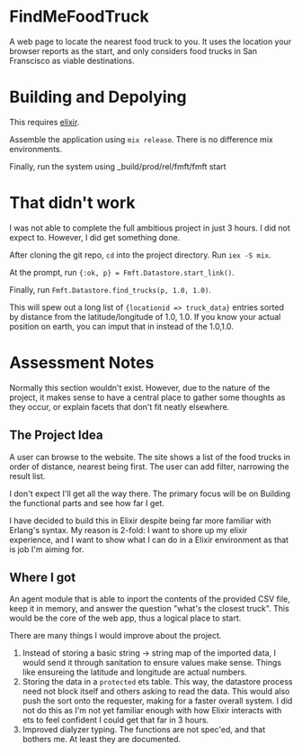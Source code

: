 # FindMeFoodTruck

A web page to locate the nearest food truck to you. It uses the location
your browser reports as the start, and only considers food trucks in
San Franscisco as viable destinations.

# Building and Depolying

This requires [elixir](http://elixir-lang.org).

Assemble the application using `mix release`. There is no difference mix
environments.

Finally, run the system using _build/prod/rel/fmft/fmft start

# That didn't work

I was not able to complete the full ambitious project in just 3 hours. I
did not expect to. However, I did get something done.

After cloning the git repo, `cd` into the project directory. Run `iex -S mix`.

At the prompt, run `{:ok, p} = Fmft.Datastore.start_link()`.

Finally, run `Fmft.Datastore.find_trucks(p, 1.0, 1.0)`.

This will spew out a long list of `{locationid => truck_data}` entries sorted
by distance from the latitude/longitude of 1.0, 1.0. If you know your actual
position on earth, you can imput that in instead of the 1.0,1.0.

# Assessment Notes

Normally this section wouldn't exist. However, due to the nature of the
project, it makes sense to have a central place to gather some thoughts as they
occur, or explain facets that don't fit neatly elsewhere.

## The Project Idea

A user can browse to the website. The site shows a list of the food trucks in
order of distance, nearest being first. The user can add filter, narrowing the
result list.

I don't expect I'll get all the way there. The primary focus will be on Building
the functional parts and see how far I get.

I have decided to build this in Elixir despite being far more familiar with
Erlang's syntax. My reason is 2-fold: I want to shore up my elixir experience,
and I want to show what I can do in a Elixir environment as that is job I'm
aiming for.

## Where I got

An agent module that is able to inport the contents of the provided CSV file, keep it
in memory, and answer the question "what's the closest truck". This would be the core
of the web app, thus a logical place to start.

There are many things I would improve about the project.
1. Instead of storing a basic string -> string map of the imported data, I would
   send it through sanitation to ensure values make sense. Things like ensureing
   the latitude and longitude are actual numbers.
2. Storing the data in a `protected` ets table. This way, the datastore process
   need not block itself and others asking to read the data. This would also
   push the sort onto the requester, making for a faster overall system. I did not
   do this as I'm not yet familiar enough with how Elixir interacts with ets to feel
   confident I could get that far in 3 hours.
3. Improved dialyzer typing. The functions are not spec'ed, and that bothers me. At
   least they are documented.
